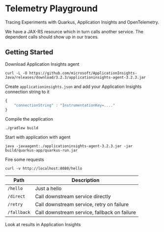 # Telemetry Playground

Tracing Experiments with Quarkus, Application Insights and OpenTelemetry.

We have a JAX-RS resource which in turn calls another service.
The dependent calls should show up in our traces.

## Getting Started

Download Application Insights agent

```shell
curl -L -O https://github.com/microsoft/ApplicationInsights-Java/releases/download/3.2.3/applicationinsights-agent-3.2.3.jar
```

Create `applicationinsights.json` and add your Application Insights connection string to it

```javascript
{
    "connectionString" : "InstrumentationKey=...."
}
```
Compile the application

```shell
./gradlew build
```

Start with application with agent

```shell
java -javaagent:./applicationinsights-agent-3.2.3.jar -jar  build/quarkus-app/quarkus-run.jar
```

Fire some requests

```shell
curl -v http://localhost:8080/hello
```

Path | Description
---- | -----------
`/hello` | Just a hello
`/direct` | Call downstream service directly
`/retry` | Call downstream service, retry on failure
`/fallback` | Call downstream service, fallback on failure

Look at results in Application Insights
